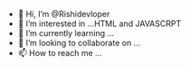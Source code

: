 - 👋 Hi, I’m @Rishidevloper
- 👀 I’m interested in ...HTML and JAVASCRPT
- 🌱 I’m currently learning ...
- 💞️ I’m looking to collaborate on ...
- 📫 How to reach me ...

<!---
Rishidevloper/Rishidevloper is a ✨ special ✨ repository because its `README.md` (this file) appears on your GitHub profile.
You can click the Preview link to take a look at your changes.
--->
